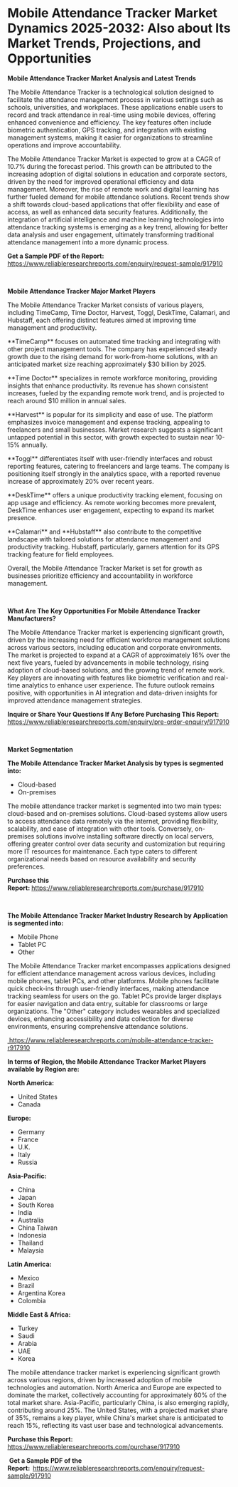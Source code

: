 <p><h1>Mobile Attendance Tracker Market Dynamics 2025-2032: Also about Its Market Trends, Projections, and Opportunities</h1></p><p><strong>Mobile Attendance Tracker Market Analysis and Latest Trends</strong></p>
<p><p>The Mobile Attendance Tracker is a technological solution designed to facilitate the attendance management process in various settings such as schools, universities, and workplaces. These applications enable users to record and track attendance in real-time using mobile devices, offering enhanced convenience and efficiency. The key features often include biometric authentication, GPS tracking, and integration with existing management systems, making it easier for organizations to streamline operations and improve accountability.</p><p>The Mobile Attendance Tracker Market is expected to grow at a CAGR of 10.7% during the forecast period. This growth can be attributed to the increasing adoption of digital solutions in education and corporate sectors, driven by the need for improved operational efficiency and data management. Moreover, the rise of remote work and digital learning has further fueled demand for mobile attendance solutions. Recent trends show a shift towards cloud-based applications that offer flexibility and ease of access, as well as enhanced data security features. Additionally, the integration of artificial intelligence and machine learning technologies into attendance tracking systems is emerging as a key trend, allowing for better data analysis and user engagement, ultimately transforming traditional attendance management into a more dynamic process.</p></p>
<p><strong>Get a Sample PDF of the Report:&nbsp;</strong> <a href="https://www.reliableresearchreports.com/enquiry/request-sample/917910?utm_campaign=2752&utm_medium=2&utm_source=Github&utm_content=ia&utm_term=18042025&utm_id=mobile-attendance-tracker">https://www.reliableresearchreports.com/enquiry/request-sample/917910</a></p>
<p>&nbsp;</p>
<p><strong>Mobile Attendance Tracker Major Market Players</strong></p>
<p><p>The Mobile Attendance Tracker Market consists of various players, including TimeCamp, Time Doctor, Harvest, Toggl, DeskTime, Calamari, and Hubstaff, each offering distinct features aimed at improving time management and productivity.</p><p>**TimeCamp** focuses on automated time tracking and integrating with other project management tools. The company has experienced steady growth due to the rising demand for work-from-home solutions, with an anticipated market size reaching approximately $30 billion by 2025.</p><p>**Time Doctor** specializes in remote workforce monitoring, providing insights that enhance productivity. Its revenue has shown consistent increases, fueled by the expanding remote work trend, and is projected to reach around $10 million in annual sales.</p><p>**Harvest** is popular for its simplicity and ease of use. The platform emphasizes invoice management and expense tracking, appealing to freelancers and small businesses. Market research suggests a significant untapped potential in this sector, with growth expected to sustain near 10-15% annually.</p><p>**Toggl** differentiates itself with user-friendly interfaces and robust reporting features, catering to freelancers and large teams. The company is positioning itself strongly in the analytics space, with a reported revenue increase of approximately 20% over recent years.</p><p>**DeskTime** offers a unique productivity tracking element, focusing on app usage and efficiency. As remote working becomes more prevalent, DeskTime enhances user engagement, expecting to expand its market presence.</p><p>**Calamari** and **Hubstaff** also contribute to the competitive landscape with tailored solutions for attendance management and productivity tracking. Hubstaff, particularly, garners attention for its GPS tracking feature for field employees.</p><p>Overall, the Mobile Attendance Tracker Market is set for growth as businesses prioritize efficiency and accountability in workforce management.</p></p>
<p>&nbsp;</p>
<p><strong>What Are The Key Opportunities For Mobile Attendance Tracker Manufacturers?</strong></p>
<p><p>The Mobile Attendance Tracker market is experiencing significant growth, driven by the increasing need for efficient workforce management solutions across various sectors, including education and corporate environments. The market is projected to expand at a CAGR of approximately 16% over the next five years, fueled by advancements in mobile technology, rising adoption of cloud-based solutions, and the growing trend of remote work. Key players are innovating with features like biometric verification and real-time analytics to enhance user experience. The future outlook remains positive, with opportunities in AI integration and data-driven insights for improved attendance management strategies.</p></p>
<p><strong>Inquire or Share Your Questions If Any Before Purchasing This Report:</strong> <a href="https://www.reliableresearchreports.com/enquiry/pre-order-enquiry/917910?utm_campaign=2752&utm_medium=2&utm_source=Github&utm_content=ia&utm_term=18042025&utm_id=mobile-attendance-tracker">https://www.reliableresearchreports.com/enquiry/pre-order-enquiry/917910</a></p>
<p>&nbsp;</p>
<p><strong>Market Segmentation</strong></p>
<p><strong>The Mobile Attendance Tracker Market Analysis by types is segmented into:</strong></p>
<p><ul><li>Cloud-based</li><li>On-premises</li></ul></p>
<p><p>The mobile attendance tracker market is segmented into two main types: cloud-based and on-premises solutions. Cloud-based systems allow users to access attendance data remotely via the internet, providing flexibility, scalability, and ease of integration with other tools. Conversely, on-premises solutions involve installing software directly on local servers, offering greater control over data security and customization but requiring more IT resources for maintenance. Each type caters to different organizational needs based on resource availability and security preferences.</p></p>
<p><strong>Purchase this Report:&nbsp;</strong><a href="https://www.reliableresearchreports.com/purchase/917910?utm_campaign=2752&utm_medium=2&utm_source=Github&utm_content=ia&utm_term=18042025&utm_id=mobile-attendance-tracker">https://www.reliableresearchreports.com/purchase/917910</a></p>
<p>&nbsp;</p>
<p><strong>The Mobile Attendance Tracker Market Industry Research by Application is segmented into:</strong></p>
<p><ul><li>Mobile Phone</li><li>Tablet PC</li><li>Other</li></ul></p>
<p><p>The Mobile Attendance Tracker market encompasses applications designed for efficient attendance management across various devices, including mobile phones, tablet PCs, and other platforms. Mobile phones facilitate quick check-ins through user-friendly interfaces, making attendance tracking seamless for users on the go. Tablet PCs provide larger displays for easier navigation and data entry, suitable for classrooms or large organizations. The "Other" category includes wearables and specialized devices, enhancing accessibility and data collection for diverse environments, ensuring comprehensive attendance solutions.</p></p>
<p><a href="https://www.reliableresearchreports.com/mobile-attendance-tracker-r917910?utm_campaign=2752&utm_medium=2&utm_source=Github&utm_content=ia&utm_term=18042025&utm_id=mobile-attendance-tracker">&nbsp;https://www.reliableresearchreports.com/mobile-attendance-tracker-r917910</a></p>
<p><strong>In terms of Region, the Mobile Attendance Tracker Market Players available by Region are:</strong></p>
<p>
    <p> <strong> North America: </strong>
        <ul>
            <li>United States</li>
            <li>Canada</li>
        </ul>
        </p> 
    <p> <strong> Europe: </strong>
        <ul>
            <li>Germany</li>
            <li>France</li>
            <li>U.K.</li>
            <li>Italy</li>
            <li>Russia</li>
        </ul>
        </p> 
    <p> <strong> Asia-Pacific: </strong>
        <ul>
            <li>China</li>
            <li>Japan</li>
            <li>South Korea</li>
            <li>India</li>
            <li>Australia</li>
            <li>China Taiwan</li>
            <li>Indonesia</li>
            <li>Thailand</li>
            <li>Malaysia</li>
        </ul>
        </p> 
    <p> <strong> Latin America: </strong>
        <ul>
            <li>Mexico</li>
            <li>Brazil</li>
            <li>Argentina Korea</li>
            <li>Colombia</li>
        </ul>
        </p> 
    <p> <strong> Middle East & Africa: </strong>
        <ul>
            <li>Turkey</li>
            <li>Saudi</li>
            <li>Arabia</li>
            <li>UAE</li>
            <li>Korea</li>
        </ul>
    </p>
    </p>
<p><p>The mobile attendance tracker market is experiencing significant growth across various regions, driven by increased adoption of mobile technologies and automation. North America and Europe are expected to dominate the market, collectively accounting for approximately 60% of the total market share. Asia-Pacific, particularly China, is also emerging rapidly, contributing around 25%. The United States, with a projected market share of 35%, remains a key player, while China's market share is anticipated to reach 15%, reflecting its vast user base and technological advancements.</p></p>
<p><strong>Purchase this Report: </strong><a href="https://www.reliableresearchreports.com/purchase/917910?utm_campaign=2752&utm_medium=2&utm_source=Github&utm_content=ia&utm_term=18042025&utm_id=mobile-attendance-tracker">https://www.reliableresearchreports.com/purchase/917910</a></p>
<p>&nbsp;<strong>Get a Sample PDF of the Report:&nbsp;&nbsp;</strong><a href="https://www.reliableresearchreports.com/enquiry/request-sample/917910?utm_campaign=2752&utm_medium=2&utm_source=Github&utm_content=ia&utm_term=18042025&utm_id=mobile-attendance-tracker">https://www.reliableresearchreports.com/enquiry/request-sample/917910</a></p>
<p><strong></strong></p>
<p><p></p><p></p><p></p></p>
